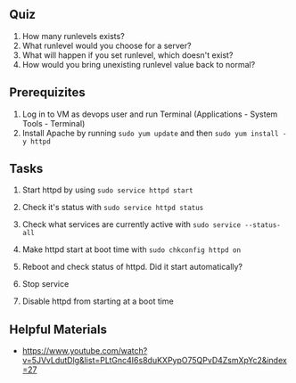 
## Quiz

1. How many runlevels exists?
2. What runlevel would you choose for a server?
3. What will happen if you set runlevel, which doesn't exist?
4. How would you bring unexisting runlevel value back to normal?

## Prerequizites

1. Log in to VM as devops user and run Terminal (Applications - System Tools - Terminal)
2. Install Apache by running `sudo yum update` and then `sudo yum install -y httpd`

## Tasks

1. Start httpd by using `sudo service httpd start`

2. Check it's status with `sudo service httpd status`

3. Check what services are currently active with `sudo service --status-all`

4. Make httpd start at boot time with `sudo chkconfig httpd on`

5. Reboot and check status of httpd. Did it start automatically?

5. Stop service

6. Disable httpd from starting at a boot time


## Helpful Materials
- https://www.youtube.com/watch?v=5JVvLdutDlg&list=PLtGnc4I6s8duKXPypO75QPvD4ZsmXpYc2&index=27
